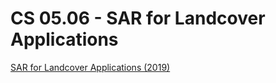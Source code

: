 # CS 05.06 - SAR for Landcover Applications

[SAR for Landcover Applications (2019)](https://appliedsciences.nasa.gov/join-mission/training/english/arset-sar-landcover-applications)
